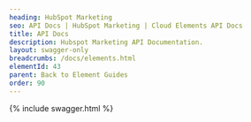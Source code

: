 ```yaml
---
heading: HubSpot Marketing
seo: API Docs | HubSpot Marketing | Cloud Elements API Docs
title: API Docs
description: Hubspot Marketing API Documentation.
layout: swagger-only
breadcrumbs: /docs/elements.html
elementId: 43
parent: Back to Element Guides
order: 90
---
```


{% include swagger.html %}
